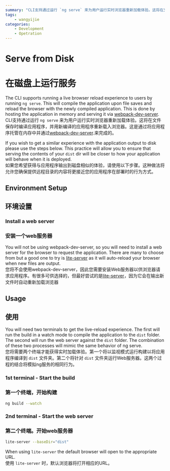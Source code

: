 ```yaml
---
summary: "CLI支持通过运行 `ng serve` 来为用户运行实时浏览器重新加载体验。这将在文件保存时编译应用程序，并用新编译的应用程序重新载入浏览器。"
tags:
    - wangyijie
categories:
    - Development
    - Opetration
---
```

# Serve from Disk
# 在磁盘上运行服务

The CLI supports running a live browser reload experience to users by running `ng serve`. This will compile the application upon file saves and reload the browser with the newly compiled application. This is done by hosting the application in memory and serving it via [webpack-dev-server](https://webpack.js.org/guides/development/#webpack-dev-server).  
CLI支持通过运行 `ng serve` 来为用户运行实时浏览器重新加载体验。这将在文件保存时编译应用程序，并用新编译的应用程序重新载入浏览器。这是通过将应用程序托管在内存中并通过[webpack-dev-server](https://webpack.js.org/guides/development/#webpack-dev-server).来完成的。

If you wish to get a similar experience with the application output to disk please use the steps below. This practice will allow you to ensure that serving the contents of your `dist` dir will be closer to how your application will behave when it is deployed.  
如果您希望获得与应用程序输出到磁盘相似的体验，请使用以下步骤。这种做法将允许您确保提供远程目录的内容将更接近您的应用程序在部署时的行为方式。

## Environment Setup
## 环境设置
### Install a web server
### 安装一个web服务器
You will not be using webpack-dev-server, so you will need to install a web server for the browser to request the application. There are many to choose from but a good one to try is [lite-server](https://github.com/johnpapa/lite-server) as it will auto-reload your browser when new files are output.  
您将不会使用webpack-dev-server，因此您需要安装Web服务器以供浏览器请求应用程序。有很多可供选择的，但最好尝试的是[lite-server](https://github.com/johnpapa/lite-server)，因为它会在输出新文件时自动重新加载浏览器

## Usage
## 使用
You will need two terminals to get the live-reload experience. The first will run the build in a watch mode to compile the application to the `dist` folder. The second will run the web server against the `dist` folder. The combination of these two processes will mimic the same behavior of ng serve.  
您将需要两个终端才能获得实时加载体验。第一个将以监视模式运行构建以将应用程序编译到 `dist` 文件夹。第二个将针对 `dist` 文件夹运行Web服务器。这两个过程的结合将模拟ng服务的相同行为。

### 1st terminal - Start the build
### 第一个终端，开始构建
```bash
ng build --watch
```

### 2nd terminal - Start the web server
### 第二个终端。开始web服务器
```bash
lite-server --baseDir="dist"
```
When using `lite-server` the default browser will open to the appropriate URL.  
使用 `lite-server` 时，默认浏览器将打开相应的URL。
